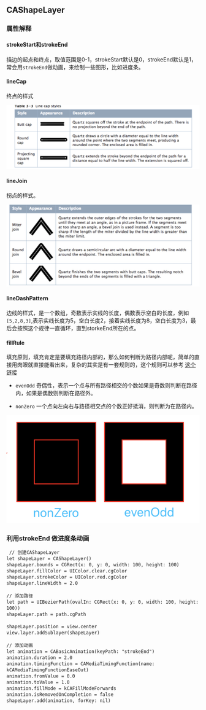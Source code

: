 ## CAShapeLayer

### 属性解释

#### strokeStart和strokeEnd

描边的起点和终点，取值范围是0-1，strokeStart默认是0，strokeEnd默认是1，常会用`strokeEnd`做动画，来绘制一些图形，比如进度条。

#### lineCap 

终点的样式

<img src="https://github.com/lvchunf/chunfNotes/blob/master/resources/WechatIMG5.png"/>


#### lineJoin 

拐点的样式。

<img src="https://github.com/lvchunf/chunfNotes/blob/master/resources/WechatIMG4.jpeg"/>

#### lineDashPattern

边线的样式，是一个数组，奇数表示实线的长度，偶数表示空白的长度，例如`[5,2,8,3]`,表示实线长度为5，空白长度2，接着实线长度为8，空白长度为3，最后会按照这个规律一直循环，直到storkeEnd所在的点。

#### fillRule

填充原则，填充肯定是要填充路径内部的，那么如何判断为路径内部呢，简单的直接用肉眼就直接能看出来，复杂的其实是有一套规则的，这个规则可以参考 [这个链接](https://developer.mozilla.org/zh-CN/docs/Web/SVG/Attribute/fill-rule)

- `evenOdd` 奇偶性，表示一个点与所有路径相交的个数如果是奇数则判断在路径内，如果是偶数则判断在路径外。

- `nonZero` 一个点向左向右与路径相交点的个数正好抵消，则判断为在路径内。

<img src="https://github.com/lvchunf/chunfNotes/blob/master/resources/WechatIMG6.png"/>

### 利用strokeEnd 做进度条动画

```
 // 创建CAShapeLayer
let shapeLayer = CAShapeLayer()
shapeLayer.bounds = CGRect(x: 0, y: 0, width: 100, height: 100)
shapeLayer.fillColor = UIColor.clear.cgColor
shapeLayer.strokeColor = UIColor.red.cgColor
shapeLayer.lineWidth = 2.0

// 添加路径
let path = UIBezierPath(ovalIn: CGRect(x: 0, y: 0, width: 100, height: 100))
shapeLayer.path = path.cgPath

shapeLayer.position = view.center
view.layer.addSublayer(shapeLayer)

// 添加动画
let animation = CABasicAnimation(keyPath: "strokeEnd")
animation.duration = 2.0
animation.timingFunction = CAMediaTimingFunction(name: kCAMediaTimingFunctionEaseOut)
animation.fromValue = 0.0
animation.toValue = 1.0
animation.fillMode = kCAFillModeForwards
animation.isRemovedOnCompletion = false
shapeLayer.add(animation, forKey: nil)

```

